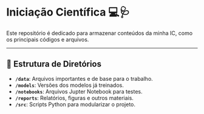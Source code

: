 # Iniciação Científica 💻🩺

Este repositório é dedicado para armazenar conteúdos da minha IC, como os principais códigos e arquivos.

---

## 📁 Estrutura de Diretórios

- **`/data`**: Arquivos importantes e de base para o trabalho.
- **`/models`**: Versões dos modelos já treinados.
- **`/notebooks`**: Arquivos Jupter Notebook para testes.
- **`/reports`**: Relatórios, figuras e outros materiais.
- **`/src`**: Scripts Python para modularizar o projeto.
